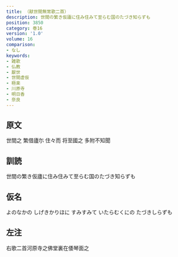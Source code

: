 ```yaml
---
title: （猒世間無常歌二首）
description: 世間の繁き仮廬に住み住みて至らむ国のたづき知らずも
position: 3850
category: 巻16
version: '1.0'
volume: 16
comparison:
- なし
keywords:
- 雑歌
- 仏教
- 厭世
- 世間虚仮
- 極楽
- 川原寺
- 明日香
- 奈良
---
```


## 原文

世間之 繁借廬尓 住々而 将至國之 多附不知聞

## 訓読

世間の繁き仮廬に住み住みて至らむ国のたづき知らずも

## 仮名

よのなかの しげきかりほに すみすみて いたらむくにの たづきしらずも

## 左注

右歌二首河原寺之佛堂裏在倭琴面之
